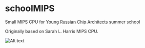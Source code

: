 # schoolMIPS
Small MIPS CPU for [Young Russian Chip Architects](http://www.silicon-russia.com/2017/06/09/arduino-and-fpga/) summer school

Originally based on Sarah L. Harris MIPS CPU.

![Alt text](/doc/img/cpu_diagram.png?raw=true "Result") 
